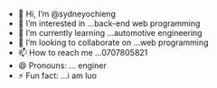 - 👋 Hi, I’m @sydneyochieng
- 👀 I’m interested in ...back-end web programming 
- 🌱 I’m currently learning ...automotive engineering
- 💞️ I’m looking to collaborate on ...web programming
- 📫 How to reach me ...0707805821
- 😄 Pronouns: ... enginer 
- ⚡ Fun fact: ...i am luo

<!---
sydneyochieng/sydneyochieng is a ✨ special ✨ repository because its `README.md` (this file) appears on your GitHub profile.
You can click the Preview link to take a look at your changes.
--->
